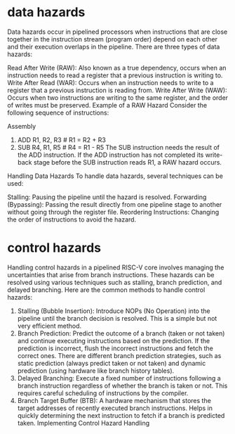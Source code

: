 # data hazards
Data hazards occur in pipelined processors when instructions that are close together in the instruction stream (program order) depend on each other and their execution overlaps in the pipeline. There are three types of data hazards:

Read After Write (RAW): Also known as a true dependency, occurs when an instruction needs to read a register that a previous instruction is writing to.
Write After Read (WAR): Occurs when an instruction needs to write to a register that a previous instruction is reading from.
Write After Write (WAW): Occurs when two instructions are writing to the same register, and the order of writes must be preserved.
Example of a RAW Hazard
Consider the following sequence of instructions:

Assembly
1. ADD R1, R2, R3   # R1 = R2 + R3
2. SUB R4, R1, R5   # R4 = R1 - R5
The SUB instruction needs the result of the ADD instruction. If the ADD instruction has not completed its write-back stage before the SUB instruction reads R1, a RAW hazard occurs.

Handling Data Hazards
To handle data hazards, several techniques can be used:

Stalling: Pausing the pipeline until the hazard is resolved.
Forwarding (Bypassing): Passing the result directly from one pipeline stage to another without going through the register file.
Reordering Instructions: Changing the order of instructions to avoid the hazard.

# control hazards

Handling control hazards in a pipelined RISC-V core involves managing the uncertainties that arise from branch instructions. 
These hazards can be resolved using various techniques such as stalling, branch prediction, and delayed branching. Here are the common methods to handle control hazards:

1. Stalling (Bubble Insertion):
Introduce NOPs (No Operation) into the pipeline until the branch decision is resolved.
This is a simple but not very efficient method.
2. Branch Prediction:
Predict the outcome of a branch (taken or not taken) and continue executing instructions based on the prediction.
If the prediction is incorrect, flush the incorrect instructions and fetch the correct ones.
There are different branch prediction strategies, such as static prediction (always predict taken or not taken) and dynamic prediction (using hardware like branch history tables).
3. Delayed Branching:
Execute a fixed number of instructions following a branch instruction regardless of whether the branch is taken or not.
This requires careful scheduling of instructions by the compiler.
4. Branch Target Buffer (BTB):
A hardware mechanism that stores the target addresses of recently executed branch instructions.
Helps in quickly determining the next instruction to fetch if a branch is predicted taken.
Implementing Control Hazard Handling
